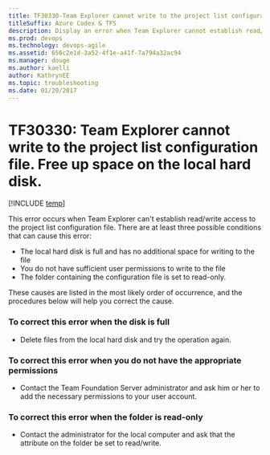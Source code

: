 ```yaml
---
title: TF30330-Team Explorer cannot write to the project list configuration file. Free up space on the local hard disk. titleSuffix: Azure Codex & TFS
description: Display an error when Team Explorer cannot establish read/write access to the project list configuration file.
ms.prod: devops
ms.technology: devops-agile
ms.assetid: 656c2e1d-3a52-4f1e-a41f-7a794a32ac94
ms.manager: douge
ms.author: kaelliauthor: KathrynEE
ms.topic: troubleshooting
ms.date: 01/20/2017
---
```



# TF30330: Team Explorer cannot write to the project list configuration file. Free up space on the local hard disk.

[!INCLUDE [temp](../../../_shared/dev15-version-header.md)]

This error occurs when Team Explorer can't establish read/write access to the project list configuration file. There are at least three possible conditions that can cause this error:  
  
-   The local hard disk is full and has no additional space for writing to the file    
-   You do not have sufficient user permissions to write to the file    
-   The folder containing the configuration file is set to read-only.  
  
These causes are listed in the most likely order of occurrence, and the procedures below will help you correct the cause.  
  
### To correct this error when the disk is full  
  
-   Delete files from the local hard disk and try the operation again.  
  
### To correct this error when you do not have the appropriate permissions  
  
-   Contact the Team Foundation Server administrator and ask him or her to add the necessary permissions to your user account.  
  
### To correct this error when the folder is read-only  
  
-   Contact the administrator for the local computer and ask that the attribute on the folder be set to read/write.